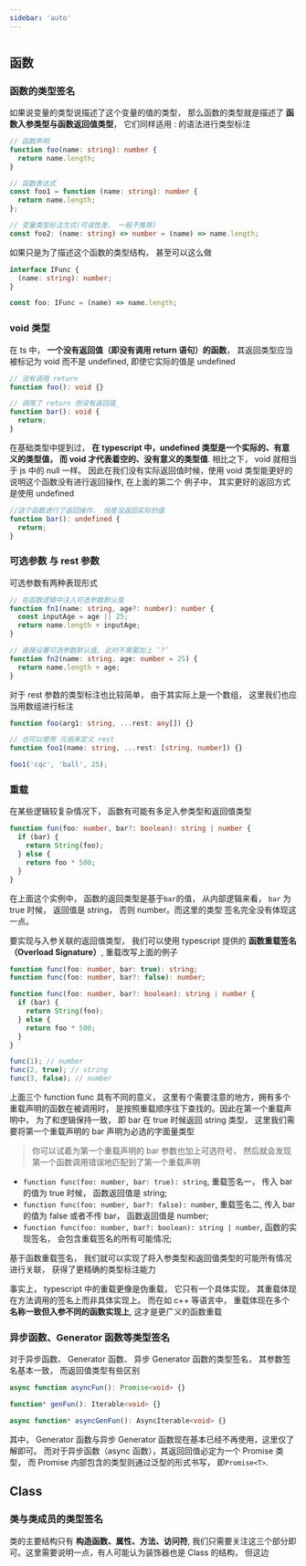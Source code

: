```yaml
---
sidebar: 'auto'
---
```


#

## 函数

### 函数的类型签名

如果说变量的类型说描述了这个变量的值的类型， 那么函数的类型就是描述了 **函数入参类型与函数返回值类型**， 它们同样适用 <aMark>:</aMark> 的语法进行类型标注

```typescript
// 函数声明
function foo(name: string): number {
  return name.length;
}

// 函数表达式
const foo1 = function (name: string): number {
  return name.length;
};

// 变量类型标注方式(可读性差， 一般不推荐)
const foo2: (name: string) => number = (name) => name.length;
```

如果只是为了描述这个函数的类型结构， 甚至可以这么做

```typescript
interface IFunc {
  (name: string): number;
}

const foo: IFunc = (name) => name.length;
```

### void 类型

在 ts 中， **一个没有返回值（即没有调用 return 语句）的函数**， 其返回类型应当被标记为 void 而不是 undefined, 即使它实际的值是 undefined

```typescript
// 没有调用 return
function foo(): void {}

// 调用了 return 但没有返回值_
function bar(): void {
  return;
}
```

在基础类型中提到过， **在 typescript 中，undefined 类型是一个实际的、有意义的类型值， 而 void 才代表着空的、没有意义的类型值**.
相比之下， void 就相当于 js 中的 null 一样。 因此在我们没有实际返回值时候，使用 void 类型能更好的说明这个函数没有进行返回操作, 在上面的第二个
例子中， 其实更好的返回方式是使用 undefined

```typescript
//这个函数进行了返回操作， 但是没返回实际的值
function bar(): undefined {
  return;
}
```

### 可选参数 与 rest 参数

可选参数有两种表现形式

```typescript
// 在函数逻辑中注入可选参数默认值
function fn1(name: string, age?: number): number {
  const inputAge = age || 25;
  return name.length + inputAge;
}

// 直接设置可选参数默认值, 此时不需要加上 ‘?’
function fn2(name: string, age: number = 25) {
  return name.length + age;
}
```

对于 rest 参数的类型标注也比较简单， 由于其实际上是一个数组， 这里我们也应当用数组进行标注

```typescript
function foo(arg1: string, ...rest: any[]) {}

// 也可以使用 元祖来定义 rest
function foo1(name: string, ...rest: [string, number]) {}

foo1('cqc', 'ball', 25);
```

### 重载

在某些逻辑较复杂情况下， 函数有可能有多足入参类型和返回值类型

```typescript
function fun(foo: number, bar?: boolean): string | number {
  if (bar) {
    return String(foo);
  } else {
    return foo * 500;
  }
}
```

在上面这个实例中， 函数的返回类型是基于`bar`的值， 从内部逻辑来看， `bar` 为 true 时候， 返回值是 string， 否则 number。而这里的类型
签名完全没有体现这一点。

要实现与入参关联的返回值类型， 我们可以使用 typescript 提供的 **函数重载签名（Overload Signature）**, 重载改写上面的例子

```typescript
function func(foo: number, bar: true): string;
function func(foo: number, bar?: false): number;

function func(foo: number, bar?: boolean): string | number {
  if (bar) {
    return String(foo);
  } else {
    return foo * 500;
  }
}

func(1); // number
func(2, true); // string
func(3, false); // number
```

上面三个 <aMark>function func</aMark> 具有不同的意义， 这里有个需要注意的地方，拥有多个重载声明的函数在被调用时，
是按照重载顺序往下查找的。因此在第一个重载声明中， 为了和逻辑保持一致， 即 bar 在 true 时候返回 string 类型， 这里我们需要将第一个重载声明的 bar 声明为必选的字面量类型

> 你可以试着为第一个重载声明的 bar 参数也加上可选符号， 然后就会发现第一个函数调用错误地匹配到了第一个重载声明

- `function func(foo: number, bar: true): string`, 重载签名一， 传入 bar 的值为 true 时候， 函数返回值是 string;
- `function func(foo: number, bar?: false): number`, 重载签名二, 传入 bar 的值为 false 或者不传 bar， 函数返回值是 number;
- `function func(foo: number, bar?: boolean): string | number`, 函数的实现签名， 会包含重载签名的所有可能情况;

基于函数重载签名， 我们就可以实现了将入参类型和返回值类型的可能所有情况进行关联， 获得了更精确的类型标注能力

事实上， typescript 中的重载更像是伪重载， 它只有一个具体实现， 其重载体现在方法调用的签名上而非具体实现上。
而在如 c++ 等语言中， 重载体现在多个 **名称一致但入参不同的函数实现上**, 这才是更广义的函数重载

### 异步函数、Generator 函数等类型签名

对于异步函数、 Generator 函数、 异步 Generator 函数的类型签名， 其参数签名基本一致， 而返回值类型有些区别

```typescript
async function asyncFun(): Promise<void> {}

function* genFun(): Iterable<void> {}

async function* asyncGenFun(): AsyncIterable<void> {}
```

其中， Generator 函数与异步 Generator 函数现在基本已经不再使用，这里仅了解即可。
而对于异步函数（async 函数），其返回回值必定为一个 Promise 类型， 而 Promise 内部包含的类型则通过泛型的形式书写，
即`Promise<T>`.

## Class

### 类与类成员的类型签名

类的主要结构只有 **构造函数、属性、方法、访问符**, 我们只需要关注这三个部分即可。这里需要说明一点，有人可能认为装饰器也是 Class 的结构，
但这边
